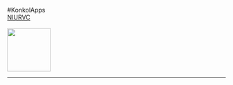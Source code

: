 #KonkolApps
<br>
<a href="itms-services://?action=download-manifest&url=https://konkolapps.github.io/manifest.plist">NIURVC<br><br><img width="100px" src="http://www.developerinabox.com/img/install_button.jpg"></a><br>
<hr>
